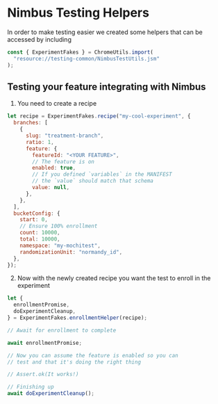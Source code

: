 # Nimbus Testing Helpers

In order to make testing easier we created some helpers that can be accessed by including

```js
const { ExperimentFakes } = ChromeUtils.import(
  "resource://testing-common/NimbusTestUtils.jsm"
);
```

## Testing your feature integrating with Nimbus

1. You need to create a recipe

```js
let recipe = ExperimentFakes.recipe("my-cool-experiment", {
  branches: [
    {
      slug: "treatment-branch",
      ratio: 1,
      feature: {
        featureId: "<YOUR FEATURE>",
        // The feature is on
        enabled: true,
        // If you defined `variables` in the MANIFEST
        // the `value` should match that schema
        value: null,
      },
    },
  ],
  bucketConfig: {
    start: 0,
    // Ensure 100% enrollment
    count: 10000,
    total: 10000,
    namespace: "my-mochitest",
    randomizationUnit: "normandy_id",
  },
});
```

2. Now with the newly created recipe you want the test to enroll in the experiment

```js
let {
  enrollmentPromise,
  doExperimentCleanup,
} = ExperimentFakes.enrollmentHelper(recipe);

// Await for enrollment to complete

await enrollmentPromise;

// Now you can assume the feature is enabled so you can
// test and that it's doing the right thing

// Assert.ok(It works!)

// Finishing up
await doExperimentCleanup();
```
